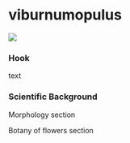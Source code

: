 # viburnumopulus

<a href="https://www.juncture-digital.org"><img src="https://juncture-digital.github.io/juncture/static/images/ve-button.png"></a>

<param ve-config 
       title="The Guelder Rose: A National Unifier in Eastern Europe...?"
       author="Anna Hogarth, Nidhish Birhade, and Matt Turetsky"
       layout="vertical">

### Hook
text

### Scientific Background

Morphology section

Botany of flowers section
<param ve-iframe src="https://archive.org/details/floralemblems00philrich/page/324/mode/2up?q=viburnum">
